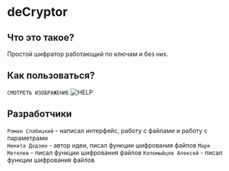 # deCryptor
## Что это такое?
Простой шифратор работающий по ключам и без них.
## Как пользоваться?
`СМОТРЕТЬ ИЗОБРАЖЕНИЕ`
![HELP](https://romanin-rf.github.io/deCryptor/screenshots/help.png)
## Разработчики
`Роман Слабицкий` - написал интерфейс, работу с файлами и работу с параметрами<br>
`Никита Додзин` - автор идеи, писал функции шифрования файлов
`Марк Метелев` - писал функции шифрования файлов
`Коломыйцев Алексей` - писал функции шифрования файлов